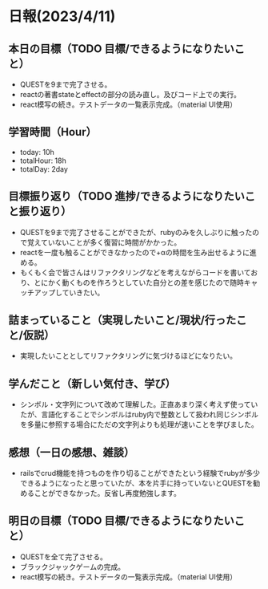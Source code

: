 # 日報(2023/4/11)

## 本日の目標（TODO 目標/できるようになりたいこと）

- QUESTを9まで完了させる。
- reactの著書stateとeffectの部分の読み直し。及びコード上での実行。
- react模写の続き。テストデータの一覧表示完成。（material UI使用）

## 学習時間（Hour）

- today: 10h
- totalHour: 18h
- totalDay: 2day

## 目標振り返り（TODO 進捗/できるようになりたいこと振り返り）

- QUESTを9まで完了させることができたが、rubyのみを久しぶりに触ったので覚えていないことが多く復習に時間がかかった。
- reactを一度も触ることができなかったので+αの時間を生み出せるように進める。
- もくもく会で皆さんはリファクタリングなどを考えながらコードを書いており、とにかく動くものを作ろうとしていた自分との差を感じたので随時キャッチアップしていきたい。

## 詰まっていること（実現したいこと/現状/行ったこと/仮説）

- 実現したいこととしてリファクタリングに気づけるほどになりたい。

## 学んだこと（新しい気付き、学び）

- シンボル・文字列について改めて理解した。正直あまり深く考えず使っていたが、言語化することでシンボルはruby内で整数として扱われ同じシンボルを多量に参照する場合にただの文字列よりも処理が速いことを学びました。

## 感想（一日の感想、雑談）

- railsでcrud機能を持つものを作り切ることができたという経験でrubyが多少できるようになったと思っていたが、本を片手に持っていないとQUESTを勧めることができなかった。反省し再度勉強します。

## 明日の目標（TODO 目標/できるようになりたいこと）

- QUESTを全て完了させる。
- ブラックジャックゲームの完成。
- react模写の続き。テストデータの一覧表示完成。（material UI使用）